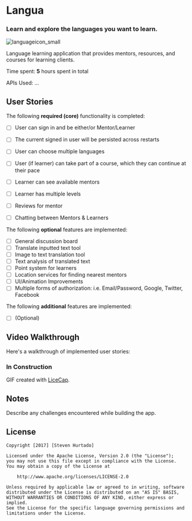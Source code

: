 # Langua
### Learn and explore the languages you want to learn.
![languageicon_small](https://cloud.githubusercontent.com/assets/11231583/23879843/144a1584-0826-11e7-9575-a61354d823c0.png)

Language learning application that provides mentors, resources, and courses for learning clients.

Time spent: **5** hours spent in total

APIs Used: ...

## User Stories

The following **required (core)** functionality is completed:
- [ ] User can sign in and be either/or Mentor/Learner
- [ ] The current signed in user will be persisted across restarts
- [ ] User can choose multiple languages
- [ ] User (if learner) can take part of a course, which they can continue at their pace
- [ ] Learner can see available mentors
- [ ] Learner has multiple levels
- [ ] Reviews for mentor
- [ ] Chatting between Mentors & Learners


The following **optional** features are implemented:

- [ ] General discussion board
- [ ] Translate inputted text tool
- [ ] Image to text translation tool
- [ ] Text analysis of translated text
- [ ] Point system for learners
- [ ] Location services for finding nearest mentors
- [ ] UI/Animation Improvements
- [ ] Multiple forms of authorization: i.e. Email/Password, Google, Twitter, Facebook

The following **additional** features are implemented:

- [ ] (Optional)


## Video Walkthrough 

Here's a walkthrough of implemented user stories:

### In Construction

GIF created with [LiceCap](http://www.cockos.com/licecap/).

## Notes

Describe any challenges encountered while building the app.



## License

    Copyright [2017] [Steven Hurtado]

    Licensed under the Apache License, Version 2.0 (the "License");
    you may not use this file except in compliance with the License.
    You may obtain a copy of the License at

        http://www.apache.org/licenses/LICENSE-2.0

    Unless required by applicable law or agreed to in writing, software
    distributed under the License is distributed on an "AS IS" BASIS,
    WITHOUT WARRANTIES OR CONDITIONS OF ANY KIND, either express or implied.
    See the License for the specific language governing permissions and
    limitations under the License.
